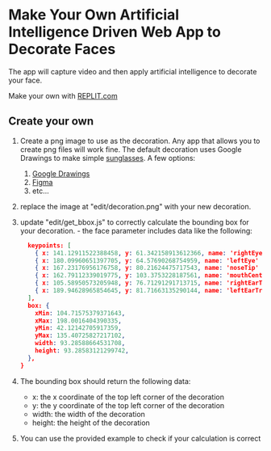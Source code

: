 # Make Your Own Artificial Intelligence Driven Web App to Decorate Faces

The app will capture video and then apply artificial intelligence to decorate your face.

Make your own with [REPLIT.com](https://replit.com/@apatterson189/AI-Camera)

## Create your own

1. Create a png image to use as the decoration. Any app that allows you to create png files will work fine. The default decoration uses Google Drawings to make simple [sunglasses](https://docs.google.com/drawings/d/1k2MwpDjihT9NPSYpl2-Tn-whb9s2UMe-R5D7QDCNZAs/edit?usp=sharing). A few options:
   1. [Google Drawings](https://docs.google.com/drawings)
   1. [Figma](https://www.figma.com/)
   1. etc...
1. replace the image at "edit/decoration.png" with your new decoration.
1. update "edit/get_bbox.js" to correctly calculate the bounding box for your decoration. - the face parameter includes data like the following:
   ```json {
     keypoints: [
       { x: 141.12911522388458, y: 61.342158913612366, name: 'rightEye' },
       { x: 180.09960651397705, y: 64.57690268754959, name: 'leftEye' },
       { x: 167.23176956176758, y: 80.21624475717543, name: 'noseTip' },
       { x: 162.79112339019775, y: 103.3753228187561, name: 'mouthCenter' },
       { x: 105.58950573205948, y: 76.71291291713715, name: 'rightEarTragion' },
       { x: 189.94628965854645, y: 81.71663135290144, name: 'leftEarTragion' },
     ],
     box: {
       xMin: 104.71575379371643,
       xMax: 198.0016404390335,
       yMin: 42.12142705917359,
       yMax: 135.40725827217102,
       width: 93.28588664531708,
       height: 93.28583121299742,
     },
   }
   ```
1. The bounding box should return the following data:

   - x: the x coordinate of the top left corner of the decoration
   - y: the y coordinate of the top left corner of the decoration
   - width: the width of the decoration
   - height: the height of the decoration

1. You can use the provided example to check if your calculation is correct

